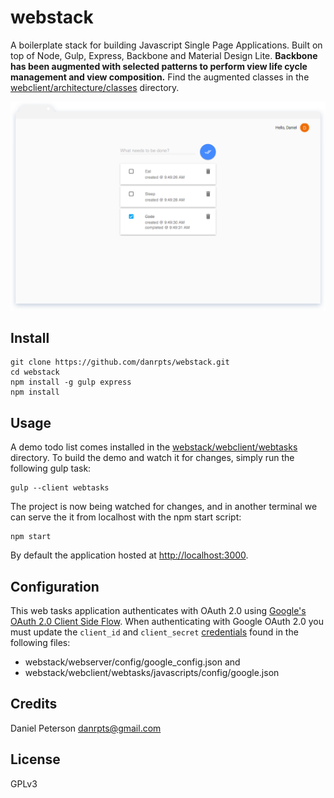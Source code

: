 # webstack

A boilerplate stack for building Javascript Single Page Applications. Built on top of Node, Gulp, Express, Backbone and Material Design Lite. **Backbone has been augmented with selected patterns to perform view life cycle management and view composition.** Find the augmented classes in the [webclient/architecture/classes](https://github.com/danrpts/webstack/tree/master/webclient/architecture/classes) directory.

![webtasks-list](webclient/webtasks/screenshots/frame-webtasks-list.png)

## Install

    git clone https://github.com/danrpts/webstack.git
    cd webstack
    npm install -g gulp express
    npm install

## Usage

A demo todo list comes installed in the [webstack/webclient/webtasks](https://github.com/danrpts/webstack/tree/master//webclient/webtasks) directory. To build the demo and watch it for changes, simply run the following gulp task:

    gulp --client webtasks

The project is now being watched for changes, and in another terminal we can serve the it from localhost with the npm start script:

    npm start

By default the application hosted at [http://localhost:3000](http://localhost:3000).

## Configuration
This web tasks application authenticates with OAuth 2.0 using [Google's OAuth 2.0 Client Side Flow](https://developers.google.com/identity/protocols/OAuth2UserAgent). When authenticating with Google OAuth 2.0 you must update the `client_id` and `client_secret` [credentials](https://developers.google.com/identity/protocols/OAuth2UserAgent#creatingcred) found in the following files:
 - webstack/webserver/config/google_config.json and
 - webstack/webclient/webtasks/javascripts/config/google.json

## Credits
Daniel Peterson <danrpts@gmail.com>

## License
GPLv3
